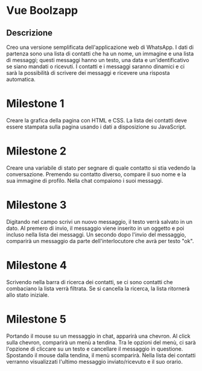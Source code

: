 # Vue Boolzapp

## Descrizione

Creo una versione semplificata dell'applicazione web di WhatsApp.
I dati di partenza sono una lista di contatti che ha un nome, un immagine e una lista di messaggi; questi messaggi hanno un testo, una data e un'identificativo se siano mandati o ricevuti.
I contatti e i messaggi saranno dinamici e ci sarà la possibilità di scrivere dei messaggi e ricevere una risposta automatica.

# Milestone 1

Creare la grafica della pagina con HTML e CSS.
La lista dei contatti deve essere stampata sulla pagina usando i dati a disposizione su JavaScript.

# Milestone 2

Creare una variabile di stato per segnare di quale contatto si stia vedendo la conversazione.
Premendo su contatto diverso, compare il suo nome e la sua immagine di profilo.
Nella chat compaiono i suoi messaggi.

# Milestone 3

Digitando nel campo scrivi un nuovo messaggio, il testo verrà salvato in un dato. Al premero di invio, il messaggio viene inserito in un oggetto e poi incluso nella lista dei messaggi.
Un secondo dopo l'invio del messaggio, comparirà un messaggio da parte dell'interlocutore che avrà per testo "ok".

# Milestone 4

Scrivendo nella barra di ricerca dei contatti, se ci sono contatti che combaciano la lista verrà filtrata. Se si cancella la ricerca, la lista ritornerà allo stato iniziale.

# Milestone 5

Portando il mouse su un messaggio in chat, apparirà una chevron. Al click sulla chevron, comparirà un menù a tendina. Tra le opzioni del menù, ci sarà l'opzione di cliccare su un testo e cancellare il messaggio in questione. Spostando il mouse dalla tendina, il menù scomparirà.
Nella lista dei contatti verranno visualizzati l'ultimo messaggio inviato/ricevuto e il suo orario.